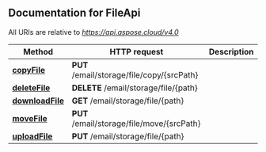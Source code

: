 ## Documentation for FileApi

All URIs are relative to *https://api.aspose.cloud/v4.0*

Method | HTTP request | Description
------ | ------------ | -----------
[**copyFile**](FileApi.md#copyFile) | **PUT** /email/storage/file/copy/{srcPath} | 
[**deleteFile**](FileApi.md#deleteFile) | **DELETE** /email/storage/file/{path} | 
[**downloadFile**](FileApi.md#downloadFile) | **GET** /email/storage/file/{path} | 
[**moveFile**](FileApi.md#moveFile) | **PUT** /email/storage/file/move/{srcPath} | 
[**uploadFile**](FileApi.md#uploadFile) | **PUT** /email/storage/file/{path} | 
